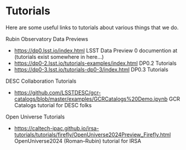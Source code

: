 # Tutorials

Here are some useful links to tutorials about various things that we do.

Rubin Observatory Data Previews
- https://dp0.lsst.io/index.html LSST Data Preview 0 documention at (tutorials exist somewhere in here…)
- https://dp0-2.lsst.io/tutorials-examples/index.html DP0.2 Tutorials
- https://dp0-3.lsst.io/tutorials-dp0-3/index.html DP0.3 Tutorials

DESC Collaboration Tutorials
- https://github.com/LSSTDESC/gcr-catalogs/blob/master/examples/GCRCatalogs%20Demo.ipynb GCR Catalogs tutorial for DESC folks
  
Open Universe Tutorials  
- https://caltech-ipac.github.io/irsa-tutorials/tutorials/firefly/OpenUniverse2024Preview_Firefly.html OpenUniverse2024 (Roman–Rubin) tutorial for IRSA
